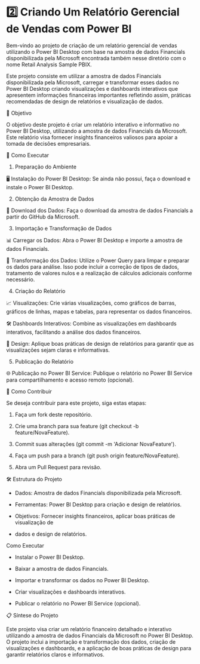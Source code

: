 # 2️⃣ Criando Um Relatório Gerencial de Vendas com Power BI

Bem-vindo ao projeto de criação de um relatório gerencial de vendas utilizando o Power BI Desktop com base na amostra de dados Financials disponibilizada pela Microsoft encontrada também nesse diretório com o nome Retail Analysis Sample PBIX. 

Este projeto consiste em utilizar a amostra de dados Financials disponibilizada pela Microsoft, carregar e transformar esses dados no Power BI Desktop criando visualizações e dashboards interativos que apresentem informações financeiras importantes refletindo assim, práticas recomendadas de design de relatórios e visualização de dados.

🎯 Objetivo 

O objetivo deste projeto é criar um relatório interativo e informativo no Power BI Desktop, utilizando a amostra de dados Financials da Microsoft. Este relatório visa fornecer insights financeiros valiosos para apoiar a tomada de decisões empresariais.

📝 Como Executar

1. Preparação do Ambiente

🖥️ Instalação do Power BI Desktop: Se ainda não possui, faça o download e instale o 
Power BI Desktop.

2. Obtenção da Amostra de Dados

📁 Download dos Dados: Faça o download da amostra de dados Financials a partir do GitHub da Microsoft.

3. Importação e Transformação de Dados

📊 Carregar os Dados: Abra o Power BI Desktop e importe a amostra de dados Financials.

🧹 Transformação dos Dados: Utilize o Power Query para limpar e preparar os dados para análise. Isso pode incluir a correção de tipos de dados, tratamento de valores nulos e a realização de cálculos adicionais conforme necessário.

4. Criação do Relatório

📈 Visualizações: Crie várias visualizações, como gráficos de barras, gráficos de linhas, mapas e tabelas, para representar os dados financeiros.

🛠️ Dashboards Interativos: Combine as visualizações em dashboards interativos, facilitando a análise dos dados financeiros.

🎨 Design: Aplique boas práticas de design de relatórios para garantir que as visualizações sejam claras e informativas.

5. Publicação do Relatório

🌐 Publicação no Power BI Service: Publique o relatório no Power BI Service para compartilhamento e acesso remoto (opcional).

🤝 Como Contribuir

Se deseja contribuir para este projeto, siga estas etapas:

1. Faça um fork deste repositório.

2. Crie uma branch para sua feature (git checkout -b feature/NovaFeature).

3. Commit suas alterações (git commit -m 'Adicionar NovaFeature').

4. Faça um push para a branch (git push origin feature/NovaFeature).

5. Abra um Pull Request para revisão.

🛠️ Estrutura do Projeto

- Dados: Amostra de dados Financials disponibilizada pela Microsoft.

- Ferramentas: Power BI Desktop para criação e design de relatórios.

- Objetivos: Fornecer insights financeiros, aplicar boas práticas de visualização de

- dados e design de relatórios.

Como Executar

- Instalar o Power BI Desktop.

- Baixar a amostra de dados Financials.

- Importar e transformar os dados no Power BI Desktop.

- Criar visualizações e dashboards interativos.

- Publicar o relatório no Power BI Service (opcional).


📋 Síntese do Projeto

Este projeto visa criar um relatório financeiro detalhado e interativo utilizando a amostra de dados Financials da Microsoft no Power BI Desktop. O projeto inclui a importação e transformação dos dados, criação de visualizações e dashboards, e a aplicação de boas práticas de design para garantir relatórios claros e informativos.
